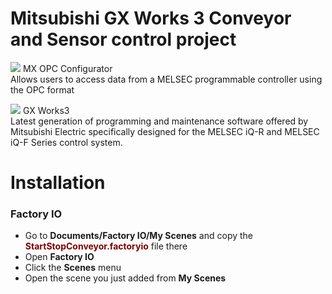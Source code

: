 # Mitsubishi GX Works 3 Conveyor and Sensor control project

<img src="https://drive.google.com/uc?export=view&id=1Ce426YO1MTslauwWPRQki9CSI-TeghjN"> MX OPC Configurator<br>
Allows users to access data from a MELSEC programmable controller using the OPC format

<img src="https://drive.google.com/uc?export=view&id=1F-Qp7uRD5quDFHZX9vl4SSi0P05CHn4w"> GX Works3 <br> 
Latest generation of programming and maintenance software offered by Mitsubishi Electric specifically designed for the MELSEC iQ-R and MELSEC iQ-F Series control system.

# Installation

<h3>Factory IO</h3>
<ul>
<li>Go to <strong>Documents/Factory IO/My Scenes</strong> and copy the <strong><font color='#800000'>StartStopConveyor.factoryio</font></strong> file there</li>
<li>Open <strong>Factory IO</strong></li>
<li>Click the <strong>Scenes</strong> menu</li>
<li>Open the scene you just added from <strong>My Scenes</strong></li>
</ul>


